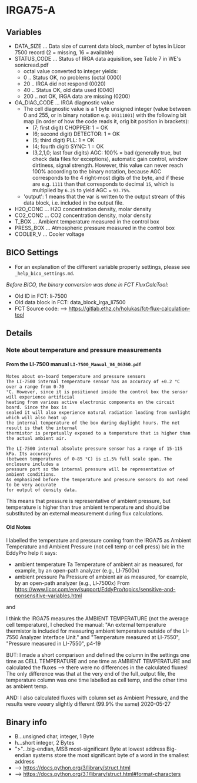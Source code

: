 # IRGA75-A

## Variables
- DATA_SIZE ...  Data size of current data block, number of bytes in Licor 7500 record
  (2 = missing, 16 = available) 
- STATUS_CODE ... Status of IRGA data aquisition, see Table 7 in WE's sonicread.pdf
    - octal value converted to integer yields:
    - 0 .. Status OK, no problems (octal 0000)
    - 20 .. IRGA did not respond (0020)
    - 40 .. Status OK, old data used (0040)
    - 200 .. not OK, IRGA data are missing (0200)
- GA_DIAG_CODE ... IRGA diagnostic value
    - The cell diagnostic value is a 1 byte unsigned integer (value between 0 and 255, or in binary
      notation e.g. `00111001`) with the following bit map (in order of how the code reads it,
      orig bit position in brackets):
        - (7; first digit) CHOPPER: 1 = OK
        - (6; second digit) DETECTOR: 1 = OK
        - (5; third digit) PLL: 1 = OK
        - (4; fourth digit) SYNC: 1 = OK
        - (3,2,1,0; last four digits) AGC: 100% = bad (generally true, but check data files for exceptions),
          automatic gain control, window dirtiness, signal strength. However, this value can never reach 100%
          according to the binary notation, because AGC corresponds to the 4 right-most digits of the byte,
          and if these are e.g. `1111` than that corresponds to decimal `15`, which is multiplied 
          by `6.25` to yield AGC = `93.75%`.        
    - 'output': 1 means that the var is written to the output stream of this data block, i.e. included in the
        output file.    
- H2O_CONC ... H2O concentration density, molar density
- CO2_CONC ... CO2 concentration density, molar density
- T_BOX ... Ambient temperature measured in the control box
- PRESS_BOX ... Atmospheric pressure measured in the control box
- COOLER_V ... Cooler voltage

## BICO Settings
- For an explanation of the different variable property settings, please see ```_help_bico_settings.md```.

*Before BICO, the binary conversion was done in FCT FluxCalcTool:*
- Old ID in FCT: li-7500
- Old data block in FCT: data_block_irga_li7500
- FCT Source code: --> https://gitlab.ethz.ch/holukas/fct-flux-calculation-tool

## Details

### Note about temperature and pressure measurements
#### From the LI-7500 manual ```LI-7500_Manual_V4_06360.pdf```
```
Notes about on-board temperature and pressure sensors
The LI-7500 internal temperature sensor has an accuracy of ±0.2 °C over a range from 0-70
°C. However, since it is positioned inside the control box the sensor will experience artificial
heating from various active electronic components on the circuit board. Since the box is
sealed it will also experience natural radiation loading from sunlight which will also heat up
the internal temperature of the box during daylight hours. The net result is that the internal
thermistor is perpetually exposed to a temperature that is higher than the actual ambient air.

The LI-7500 internal absolute pressure sensor has a range of 15-115 kPa. Its accuracy
(between temperatures of 0-85 °C) is ±1.5% full scale span. The enclosure includes a
pressure port so the internal pressure will be representative of ambient conditions.
As emphasized before the temperature and pressure sensors do not need to be very accurate
for output of density data.
```
This means that pressure is representative of ambient pressure, but temperature is higher than
true ambient temperature and should be substituted by an external measurement during flux
calculations.

#### Old Notes
I labelled the temperature and pressure coming from the IRGA75 as Ambient Temperature and Ambient Pressure
(not cell temp or cell press) b/c in the EddyPro help it says:
- ambient temperature	Ta	Temperature of ambient air as measured, for example, by an open-path analyzer (e.g., LI‑7500x)
- ambient pressure	Pa	Pressure of ambient air as measured, for example, by an open-path analyzer (e.g., LI‑7500x)
From <https://www.licor.com/env/support/EddyPro/topics/sensitive-and-nonsensitive-variables.html>

and

I think the IRGA75 measures the AMBIENT TEMPERATURE (not the average cell temperature), I checked the manual:
"An external temperature thermistor is included for measuring ambient temperature outside of the LI-7550 Analyzer
Interface Unit." and
"Temperature measured at LI-7550", "Pressure measured in LI-7550", p4-19

BUT: I made a short comparison and defined the column in the settings one time as CELL TEMPERATURE
and one time as AMBIENT TEMPERATURE and calculated the fluxes --> there were no differences in the calculated
fluxes! The only difference was that at the very end of the full_output file, the temperature column was one
time labelled as cell temp, and the other time as ambient temp.

AND: I also calculated fluxes with column set as Ambient Pressure, and the results were veeery slightly
different (99.9% the same)
2020-05-27

## Binary info
- B...unsigned char, integer, 1 Byte
- h...short integer, 2 Bytes
- ">"...big-endian, MSB most-significant Byte at lowest address
     Big-endian systems store the most significant byte of a word in the smallest address
- --> https://docs.python.org/3/library/struct.html
- --> https://docs.python.org/3.1/library/struct.html#format-characters